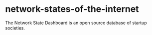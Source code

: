 # network-states-of-the-internet
The Network State Dashboard is an open source database of startup societies.
